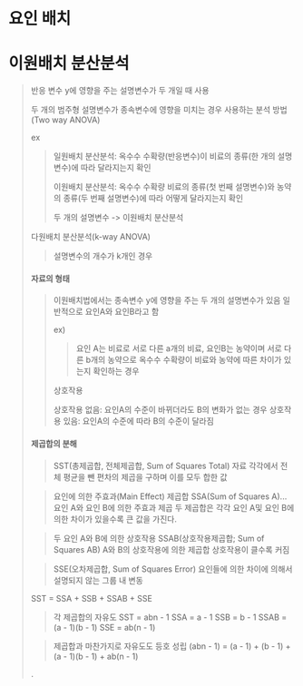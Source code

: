 # 요인 배치

# 이원배치 분산분석

> 반응 변수 y에 영향을 주는 설명변수가 두 개일 때 사용
> 
> 두 개의 범주형 설명변수가 종속변수에 영향을 미치는 경우 사용하는 분석 방법(Two way ANOVA)
> 
>ex
> > 일원배치 분산분석: 옥수수 수확량(반응변수)이 비료의 종류(한 개의 설명변수)에 따라 달라지는지 확인
> > 
> > 이원배치 분산분석: 옥수수 수확량 비료의 종류(첫 번째 설명변수)와 농약의 종류(두 번째 설명변수)에 따라 어떻게 달라지는지 확인
> > 
> > 두 개의 설명변수 -> 이원배치 분산분석
> 
> 다원배치 분산분석(k-way ANOVA)
> 
> > 설명변수의 개수가 k개인 경우
> 
> #### 자료의 형태
> 
>  > 이원배치법에서는 종속변수 y에 영향을 주는 두 개의 설명변수가 있음
>  > 일반적으로 요인A와 요인B라고 함
>  >
>  > ex)
>  > > 요인 A는 비료로 서로 다른 a개의 비료, 요인B는 농약이며 서로 다른 b개의 농약으로 옥수수 수확량이 비료와 농약에 따른 차이가 있는지 확인하는 경우
>  >
>  > 상호작용
>  >
>  > 상호작용 없음: 요인A의 수준이 바뀌더라도 B의 변화가 없는 경우
>  > 상호작용 있음: 요인A의 수준에 따라 B의 수준이 달라짐
>  
> #### 제곱합의 분해
> 
> > SST(총제곱합, 전체제곱합, Sum of Squares Total)
> > 자료 각각에서 전체 평균을 뺀 편차의 제곱을 구하며 이를 모두 합한 값
> 
> > 요인에 의한 주효과(Main Effect) 제곱합 SSA(Sum of Squares A)...
> > 요인 A와 요인 B에 의한 주효과 제곱
> > 두 제곱합은 각각 요인 A및 요인 B에 의한 차이가 있을수록 큰 값을 가진다.
> 
> > 두 요인 A와 B에 의한 상호작용 SSAB(상호작용제곱합; Sum of Squares AB)
> > A와 B의 상호작용에 의한 제곱합
> > 상호작용이 클수록 커짐
> 
> > SSE(오차제곱합, Sum of Squares Error)
> > 요인들에 의한 차이에 의해서 설명되지 않는 그룹 내 변동
> 
> SST = SSA + SSB + SSAB + SSE
> 
> > 각 제곱합의 자유도 
> > SST = abn - 1
> > SSA = a - 1
> > SSB = b - 1
> > SSAB = (a - 1)(b - 1)
> > SSE = ab(n - 1)
> 
> > 제곱합과 마찬가지로 자유도도 등호 성립
> > (abn - 1) = (a - 1) + (b - 1) + (a - 1)(b - 1) + ab(n - 1)
> 
> 
> 
> 
> 
> 
> 
> 
> 
> 
> 
> 
> 
> 
> 
> 
> 
> 
> 
> 
> 
> 
> 
> .
